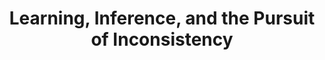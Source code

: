 ---
title: Learning, Inference, and the Pursuit of Inconsistency
tagline: "Invited Talk: Cornell Student Colloquium"
links:
    - ['slides', '']
---